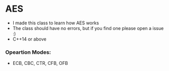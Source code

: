 # AES

* I made this class to learn how AES works
* The class should have no errors, but if you find one please open a issue :)
* C++14 or above

### Opeartion Modes:

- ECB, CBC, CTR, CFB, OFB
